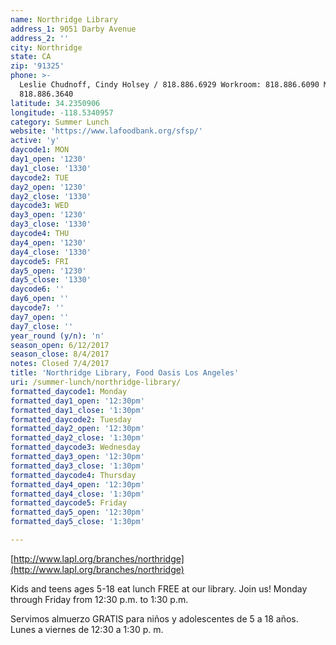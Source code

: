```yaml
---
name: Northridge Library
address_1: 9051 Darby Avenue
address_2: ''
city: Northridge
state: CA
zip: '91325'
phone: >-
  Leslie Chudnoff, Cindy Holsey / 818.886.6929 Workroom: 818.886.6090 Main:
  818.886.3640
latitude: 34.2350906
longitude: -118.5340957
category: Summer Lunch
website: 'https://www.lafoodbank.org/sfsp/'
active: 'y'
daycode1: MON
day1_open: '1230'
day1_close: '1330'
daycode2: TUE
day2_open: '1230'
day2_close: '1330'
daycode3: WED
day3_open: '1230'
day3_close: '1330'
daycode4: THU
day4_open: '1230'
day4_close: '1330'
daycode5: FRI
day5_open: '1230'
day5_close: '1330'
daycode6: ''
day6_open: ''
daycode7: ''
day7_open: ''
day7_close: ''
year_round (y/n): 'n'
season_open: 6/12/2017
season_close: 8/4/2017
notes: Closed 7/4/2017
title: 'Northridge Library, Food Oasis Los Angeles'
uri: /summer-lunch/northridge-library/
formatted_daycode1: Monday
formatted_day1_open: '12:30pm'
formatted_day1_close: '1:30pm'
formatted_daycode2: Tuesday
formatted_day2_open: '12:30pm'
formatted_day2_close: '1:30pm'
formatted_daycode3: Wednesday
formatted_day3_open: '12:30pm'
formatted_day3_close: '1:30pm'
formatted_daycode4: Thursday
formatted_day4_open: '12:30pm'
formatted_day4_close: '1:30pm'
formatted_daycode5: Friday
formatted_day5_open: '12:30pm'
formatted_day5_close: '1:30pm'

---
```


[http://www.lapl.org/branches/northridge](http://www.lapl.org/branches/northridge)

Kids and teens ages 5-18 eat lunch FREE at our library. Join us!
Monday through Friday from 12:30 p.m. to 1:30 p.m.

Servimos almuerzo GRATIS para niños y adolescentes de 5 a 18 años.
Lunes a viernes de 12:30 a 1:30 p. m.









